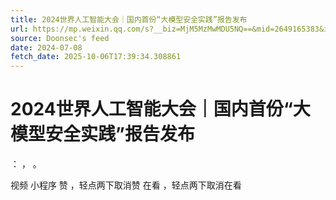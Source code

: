 ```yaml
---
title: 2024世界人工智能大会｜国内首份“大模型安全实践”报告发布
url: https://mp.weixin.qq.com/s?__biz=MjM5MzMwMDU5NQ==&mid=2649165383&idx=1&sn=b3594b73412a41a77398f24dcbf4e59a
source: Doonsec's feed
date: 2024-07-08
fetch_date: 2025-10-06T17:39:34.308861
---
```


# 2024世界人工智能大会｜国内首份“大模型安全实践”报告发布

：
，
。

视频
小程序
赞
，轻点两下取消赞
在看
，轻点两下取消在看